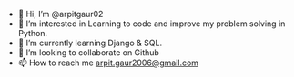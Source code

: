 - 👋 Hi, I’m @arpitgaur02
- 👀 I’m interested in Learning to code and improve my problem solving in Python.
- 🌱 I’m currently learning Django & SQL.
- 💞️ I’m looking to collaborate on Github
- 📫 How to reach me arpit.gaur2006@gmail.com

<!---
arpitgaur02/arpitgaur02 is a ✨ special ✨ repository because its `README.md` (this file) appears on your GitHub profile.
You can click the Preview link to take a look at your changes.
--->
